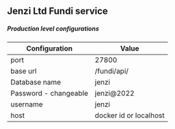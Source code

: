 ## Jenzi Ltd Fundi service

##### Production level configurations

|Configuration|Value|
|---|---|
|port|27800|
|base url|/fundi/api/|
|Database name| jenzi|
|Password - changeable|jenzi@2022|
|username|jenzi|
|host| docker id or localhost|
